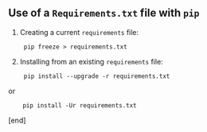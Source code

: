 ## Use of a `Requirements.txt` file with `pip`

1. Creating a current `requirements` file:

        pip freeze > requirements.txt

1. Installing from an existing `requirements` file:

        pip install --upgrade -r requirements.txt

or

        pip install -Ur requirements.txt

[end]
